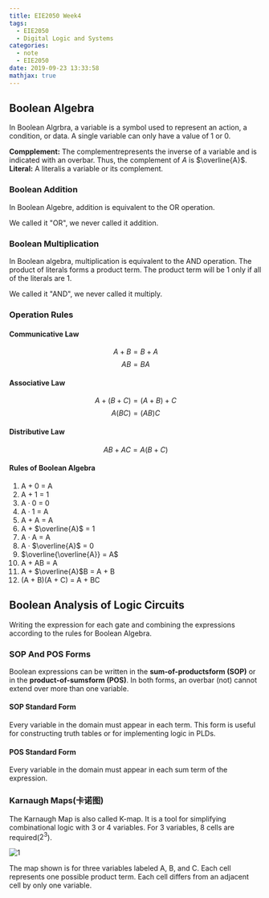 ```yaml
---
title: EIE2050 Week4
tags:
  - EIE2050
  - Digital Logic and Systems
categories:
  - note
  - EIE2050
date: 2019-09-23 13:33:58
mathjax: true
---
```


## Boolean Algebra

In Boolean Algrbra, a variable is a symbol used to represent an action, a condition, or data. A single variable can only have a value of 1 or 0.

**Compplement:** The complementrepresents the inverse of a variable and is indicated with an overbar. Thus, the complement of $A$ is $\overline{A}$.
**Literal:** A literalis a variable or its complement.

### Boolean Addition

In Boolean Algebre, addition is equivalent to the OR operation.

We called it "OR", we never called it addition.

### Boolean Multiplication

In Boolean algebra, multiplication is equivalent to the AND operation. The product of literals forms a product term. The product term will be 1 only if all of the literals are 1.

We called it "AND", we never called it multiply.

### Operation Rules

#### Communicative Law

$$A+B = B+A$$
$$AB = BA$$

#### Associative Law

$$A + (B + C) = (A + B) + C$$
$$A(BC) = (AB)C$$

#### Distributive Law

$$AB + AC = A(B+C)$$

#### Rules of Boolean Algebra

1. A + 0 = A
2. A + 1 = 1
3. A · 0 = 0
4. A · 1 = A
5. A + A = A
6. A + $\overline{A}$ = 1
7. A · A = A
8. A · $\overline{A}$ = 0
9. $\overline{\overline{A}} = A$
10. A + AB = A
11. A + $\overline{A}$B = A + B
12. (A + B)(A + C) = A + BC

## Boolean Analysis of Logic Circuits

Writing the expression for each gate and combining the expressions according to the rules for Boolean Algebra.

### SOP And POS Forms

Boolean expressions can be written in the **sum-of-productsform (SOP)** or in the **product-of-sumsform (POS)**. In both forms, an overbar (not) cannot extend over more than one variable.

#### SOP Standard Form

Every variable in the domain must appear in each term. This form is useful for constructing truth tables or for implementing logic in PLDs.

#### POS Standard Form

Every variable in the domain must appear in each sum term of the expression.

### Karnaugh Maps(卡诺图)

The Karnaugh Map is also called K-map. It is a tool for simplifying combinational logic with 3 or 4 variables. For 3 variables, 8 cells are required($2^3$).

![1](1.jpg)

The map shown is for three variables labeled A, B, and C. Each cell represents one possible product term.
Each cell differs from an adjacent cell by only one variable.


